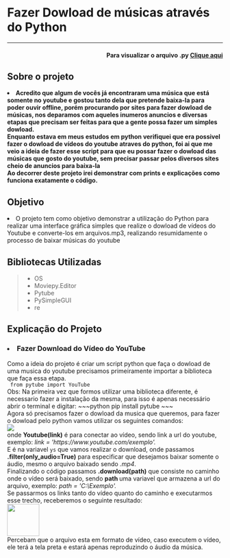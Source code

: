 <h1> Fazer Dowload de músicas através do Python </h1>
<hr>

<h4 align='right'>Para visualizar o arquivo .py <a href='Mp3_Dowloader.py'> Clique aqui </a> </h4>

<h2>Sobre o projeto </h2>
<li> <b>Acredito que algum de vocês já encontraram uma música que está somente no youtube e gostou tanto dela que pretende baixa-la para poder ouvir offline, porém procurando por sites para fazer dowload de músicas, nos deparamos com aqueles inumeros anuncios e diversas etapas que precisam ser feitas para que a gente possa fazer um simples dowload. <br>
Enquanto estava em meus estudos em python verifiquei que era possivel fazer o dowload de vídeos do youtube atraves do python, foi ai que me veio a ideia de fazer esse script para que eu possar fazer o dowload das músicas que gosto do youtube, sem precisar passar pelos diversos sites cheio de anuncios para baixa-la <br>
Ao decorrer deste projeto irei demonstrar com prints e explicações como funciona exatamente o código. </b>
</li>

<h2>Objetivo</h2>
<li> O projeto tem como objetivo demonstrar a utilização do Python para realizar uma interface gráfica simples que realize o dowload de vídeos do Youtube e converte-los em arquivos.mp3, realizando resumidamente o processo de baixar músicas do youtube</li>

<h2>Bibliotecas Utilizadas </h2>
<blockquote>
    <ul> 
        <li> OS </li> 
        <li> Moviepy.Editor </li>
        <li> Pytube </li> 
        <li> PySimpleGUI </li> 
        <li> re </li> 
    </ul> 
</blockquote>

<h2> Explicação do Projeto </h2>
<h3><li>  Fazer Download do Vídeo do YouTube  </li></h3>
<p>    Como a ideia do projeto é criar um script python que faça o dowload de uma musica do youtube precisamos primeiramente importar a biblioteca que faça essa etapa. <br>
<code> from pytube import YouTube </code>
<br>
Obs: Na primeira vez que formos utilizar uma biblioteca diferente, é necessario fazer a instalação da mesma, para isso é apenas necessário abrir o terminal e digitar:
~~~python
pip install pytube 
~~~ <br>
    Agora só precisamos fazer o dowload da musica que queremos, para fazer o dowload pelo python
vamos utilizar os seguintes comandos: <br>
<img src='/Imagens/exemplo_pytube.png'>
<br>
onde <b>Youtube(link)</b> é para conectar ao vídeo, sendo link a url do youtube, exemplo: <i> link = 'https://www.youtube.com/exemplo'.</i>
<br>
    E é na variavel <code>ys</code> que vamos realizar o download, onde passamos <b>.filter(only_audio=True)</b>
para especificar que desejamos baixar somente o áudio, mesmo o arquivo baixado sendo <i>.mp4</i>. <br>
</b>   Finalizando o código passamos <b>.download(path)</b> que consiste no caminho onde o vídeo será baixado, sendo <b> path </b> uma variavel que armazena a url do arquivo, exemplo: <i> path = 'C:\Exemplo'. </i>
<br>
    Se passarmos os links tanto do vídeo quanto do caminho e executarmos esse trecho, receberemos o seguinte 
resultado:
<br><img src='/Imagens/exemplo_musica.mp4.png' width='75px' height='75px'><br>
    Percebam que o arquivo esta em formato de vídeo, caso executem o vídeo, ele terá a tela preta e estará apenas
reproduzindo o áudio da música.